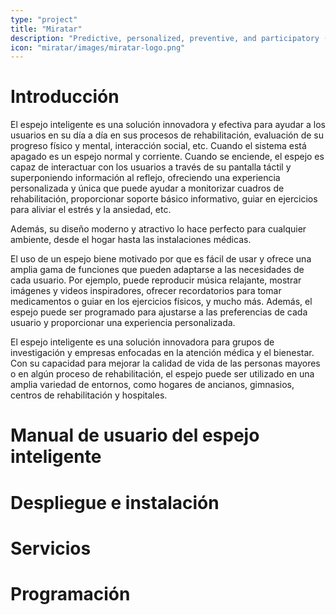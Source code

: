 ```yaml
---
type: "project"
title: "Miratar"
description: "Predictive, personalized, preventive, and participatory (4P) management of frailty and multimorbidity for the digital transition of the care economy"
icon: "miratar/images/miratar-logo.png"
---
```

# Introducción

El espejo inteligente es una solución innovadora y efectiva para ayudar a los usuarios en su día a día en sus procesos de rehabilitación, evaluación de su progreso físico y mental, interacción social, etc. Cuando el sistema está apagado es un espejo normal y corriente. Cuando se enciende, el espejo es capaz de interactuar con los usuarios a través de su pantalla táctil y superponiendo información al reflejo, ofreciendo una experiencia personalizada y única que puede ayudar a monitorizar cuadros de rehabilitación, proporcionar soporte básico informativo, guiar en ejercicios para aliviar el estrés y la ansiedad, etc.

Además, su diseño moderno y atractivo lo hace perfecto para cualquier ambiente, desde el hogar hasta las instalaciones médicas.

El uso de un espejo biene motivado por que es fácil de usar y ofrece una amplia gama de funciones que pueden adaptarse a las necesidades de cada usuario. Por ejemplo, puede reproducir música relajante, mostrar imágenes y videos inspiradores, ofrecer recordatorios para tomar medicamentos o guiar en los ejercicios físicos, y mucho más. Además, el espejo puede ser programado para ajustarse a las preferencias de cada usuario y proporcionar una experiencia personalizada.

El espejo inteligente es una solución innovadora para grupos de investigación y empresas enfocadas en la atención médica y el bienestar. Con su capacidad para mejorar la calidad de vida de las personas mayores o en algún proceso de rehabilitación, el espejo puede ser utilizado en una amplia variedad de entornos, como hogares de ancianos, gimnasios, centros de rehabilitación y hospitales.


# Manual de usuario del espejo inteligente

# Despliegue e instalación
# Servicios
# Programación
